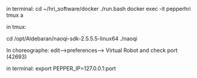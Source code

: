 in terminal:
cd ~/hri_software/docker
./run.bash
docker exec -it pepperhri tmux a

in tmux:

cd /opt/Aldebaran/naoqi-sdk-2.5.5.5-linux64
./naoqi

In choreographe:
edit-->preferences--> Virtual Robot  and check port (42693)

in terminal:
export PEPPER_IP=127.0.0.1:port
